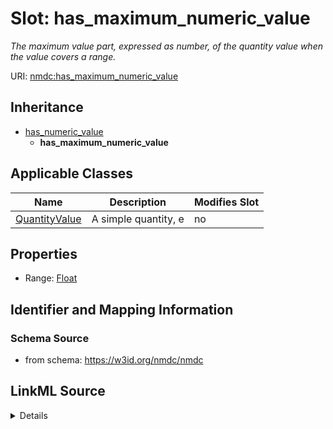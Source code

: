 # Slot: has_maximum_numeric_value


_The maximum value part, expressed as number, of the quantity value when the value covers a range._



URI: [nmdc:has_maximum_numeric_value](https://w3id.org/nmdc/has_maximum_numeric_value)




## Inheritance

* [has_numeric_value](has_numeric_value.md)
    * **has_maximum_numeric_value**





## Applicable Classes

| Name | Description | Modifies Slot |
| --- | --- | --- |
[QuantityValue](QuantityValue.md) | A simple quantity, e |  no  |







## Properties

* Range: [Float](Float.md)





## Identifier and Mapping Information







### Schema Source


* from schema: https://w3id.org/nmdc/nmdc




## LinkML Source

<details>
```yaml
name: has_maximum_numeric_value
description: The maximum value part, expressed as number, of the quantity value when
  the value covers a range.
from_schema: https://w3id.org/nmdc/nmdc
rank: 1000
is_a: has_numeric_value
domain: QuantityValue
alias: has_maximum_numeric_value
domain_of:
- QuantityValue
range: float

```
</details>